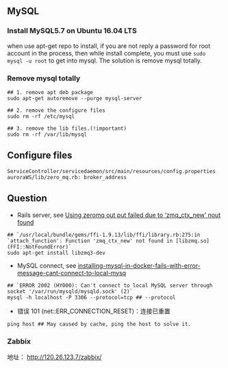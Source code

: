 

## MySQL

### Install MySQL5.7 on Ubuntu 16.04 LTS

when use apt-get repo to install, if you are not reply a password for root account in the process, then while install complete, you must use `sudo mysql -u root` to get into mysql. The solution is remove mysql totally.

### Remove mysql totally

```shell
## 1. remove apt deb package
sudo apt-get autoremove --purge mysql-server

## 2. remove the configure files
sudo rm -rf /etc/mysql

## 3. remove the lib files.(!important)
sudo rm -rf /var/lib/mysql
```

## Configure files
```
ServiceController/servicedaemon/src/main/resources/config.properties
auroraWS/lib/zero_mq.rb: broker_address
```

## Question

* Rails server, see [Using zeromq out put failed due to ‘zmq_ctx_new’ nout found]
```shell
## `/usr/local/bundle/gems/ffi-1.9.13/lib/ffi/library.rb:275:in `attach_function': Function 'zmq_ctx_new' not found in [libzmq.so] (FFI::NotFoundError)`
sudo apt-get install libzmq3-dev
```
* MySQL connect, see [installing-mysql-in-docker-fails-with-error-message-cant-connect-to-local-mysq]
```shell
## `ERROR 2002 (HY000): Can't connect to local MySQL server through socket '/var/run/mysqld/mysqld.sock' (2)`
mysql -h localhost -P 3306 --protocol=tcp ## --protocol
```
* 错误 101 (net::ERR_CONNECTION_RESET)：连接已重置
```shell
ping host ## May caused by cache, ping the host to solve it.
```

### Zabbix

地址： http://120.26.123.7/zabbix/



[Using zeromq out put failed due to ‘zmq_ctx_new’ nout found]: https://github.com/logstash-plugins/logstash-output-zeromq/issues/17
[installing-mysql-in-docker-fails-with-error-message-cant-connect-to-local-mysq]: (http://stackoverflow.com/questions/23234379/installing-mysql-in-docker-fails-with-error-message-cant-connect-to-local-mysq)
